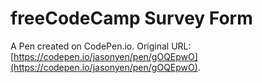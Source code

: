 # freeCodeCamp Survey Form

A Pen created on CodePen.io. Original URL: [https://codepen.io/jasonyen/pen/gOQEpwO](https://codepen.io/jasonyen/pen/gOQEpwO).


